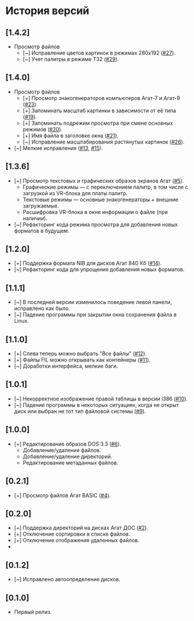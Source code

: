 # История версий

## [1.4.2]
- Просмотр файлов
    - [~] Исправление цветов картинок в режимах 280х192 ([#27](../../issues/27)).
    - [~] Учет палитры в режиме Т32 ([#29](../../issues/29)).

## [1.4.0]
- Просмотр файлов
    - [+] Просмотр знакогенераторов компьютеров Агат-7 и Агат-9 ([#23](../../issues/23))
    - [+] Запоминать масштаб картинки в зависимости от её типа ([#19](../../issues/19)).
    - [+] Запоминать подрежим просмотра при смене основных режимов ([#20](../../issues/20)).
    - [+] Имя файла в заголовке окна ([#21](../../issues/21)).
    - [~] Исправление масштабирования растянутых картинок ([#26](../../issues/26)).
- [~] Мелкие исправления ([#13](../../issues/13), [#15](../../issues/15)).

## [1.3.6]
- [+] Просмотр текстовых и графических образов экранов Агат ([#5](../../issues/5)).
    - Графические режимы &mdash; с переключением палитр, в том числе с загрузкой из VR-блока для платы палитр.
    - Текстовые режимы &mdash; основные знакогенераторы + внешние загружаемые.
    - Расшифровка VR-блока в окне информации о файле (при наличии).
- [~] Рефакторинг кода режима просмотра для добавления новых форматов в будущем.

## [1.2.0]
- [+] Поддержка формата NIB для дисков Агат 840 Кб ([#14](../../issues/14)).
- [~] Рефакторинг кода для упрощения добавления новых форматов.

## [1.1.1]
- [~] В последней версии изменилось поведение левой панели, исправлено как было.
- [~] Падение программы при закрытии окна сохранения файла в Linux.

## [1.1.0]
- [+] Слева теперь можно выбрать "Все файлы" ([#12](../../issues/12)).
- [+] Файлы FIL можно открывать как контейнеры ([#11](../../issues/11)).
- [~] Доработки интерфейса, мелкие баги.

## [1.0.1]
- [~] Некорректное изображение правой таблицы в версии i386 ([#10](../../issues/10)).
- [~] Падение программы в некоторых ситуациях, когда не открыт диск или выбран не тот тип файловой системы ([#9](../../issues/9)).

## [1.0.0] 
- [+] Редактирование образов DOS 3.3 ([#6](../../issues/6)).
    - Добавление/удаление файлов.
    - Добавление/удаление директорий.
    - Редактирование метаданных файлов. 

## [0.2.1] 
- [+] Просмотр файлов Агат BASIC ([#4](../../issues/4)).

## [0.2.0] 
- [+] Поддержка директорий на дисках Агат ДОС ([#2](../../issues/2)).
- [+] Отключение сортировки в списке файлов.
- [+] Отключение отображения удаленных файлов.
- 
## [0.1.2] 
- [~] Исправлено автоопределение дисков. 

## [0.1.0] 
- Первый релиз. 
